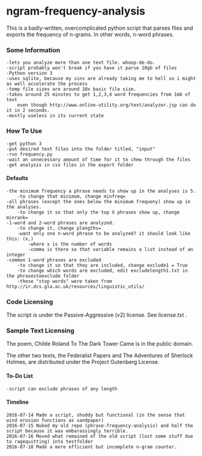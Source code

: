 # ngram-frequency-analysis

This is a badly-written, overcomplicated python script that parses files and exports the frequency of n-grams. In other words, n-word phrases.

### Some Information

    -lets you analyze more than one text file. whoop-de-do.
    -script probably won't break if you have it parse 10gb of files
    -Python version 3
	-uses sqlite, because my sins are already taking me to hell so i might as well accelerate the process
	-temp file sizes are around 10x basic file size.
	-takes around 25 minutes to get 1,2,3,4 word frequencies from 1mb of text
		even though http://www.online-utility.org/text/analyzer.jsp can do it in 2 seconds.
	-mostly useless in its current state

### How To Use
    -get python 3
    -put desired text files into the folder titled, "input"
    -run frequency.py
    -wait an unnecessary amount of time for it to chew through the files 
    -get analysis in csv files in the export folder
		
#### Defaults
	-the minimum frequency a phrase needs to show up in the analyses is 5.
		-to change that minimum, change minfreq=
	-all phrases (except the ones below the minimum frequeny) show up in the analyses.
		-to change it so that only the top X phrases show up, change minrank=
	-1-word and 2-word phrases are analyzed.
		-to change it, change plengths=
		-want only one n-word phrase to be analyzed? it should look like this: (x,)
			-where x is the number of words
			-comma is there so that variable remains a list instead of an integer
	-common 1-word phrases are excluded
		-to change it so that they are included, change exclude1 = True
		-to change which words are excluded, edit excludelength1.txt in the phrasestoexclude folder
		-these "stop words" were taken from http://ir.dcs.gla.ac.uk/resources/linguistic_utils/
### Code Licensing
The script is under the Passive-Aggressive (v2) license. See license.txt .

### Sample Text Licensing
The poem, Childe Roland To The Dark Tower Came is in the public domain.

The other two texts, the Federalist Papers and The Adventures of Sherlock Holmes, are distributed under the Project Gutenberg License.

#### To-Do List
	
	-script can exclude phrases of any length
	
#### Timeline
	2016-07-14 Made a script, shoddy but functional (in the sense that wind erosion functions as sandpaper)
	2016-07-15 Nuked my old repo (phrase-frequency-analysis) and half the script because it was embarassingly terrible.
	2016-07-16 Moved what remained of the old script (lost some stuff due to ragequitting) into testfolder
	2016-07-18 Made a more efficient but incomplete n-gram counter.